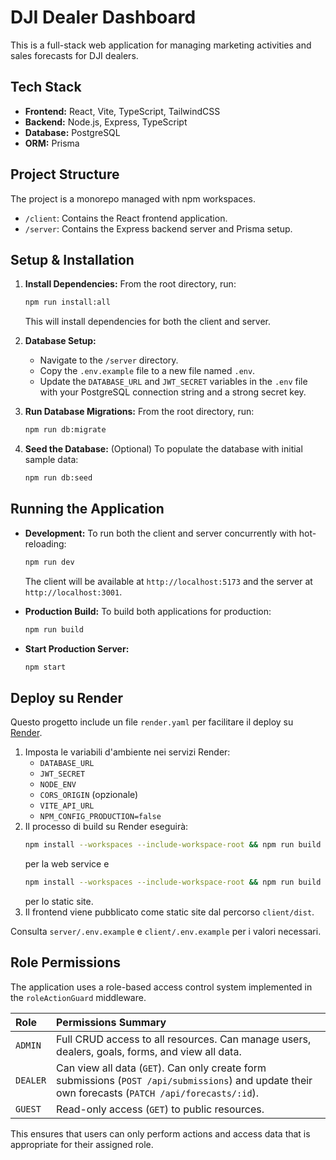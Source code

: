 # DJI Dealer Dashboard

This is a full-stack web application for managing marketing activities and sales forecasts for DJI dealers.

## Tech Stack

- **Frontend:** React, Vite, TypeScript, TailwindCSS
- **Backend:** Node.js, Express, TypeScript
- **Database:** PostgreSQL
- **ORM:** Prisma

## Project Structure

The project is a monorepo managed with npm workspaces.

- `/client`: Contains the React frontend application.
- `/server`: Contains the Express backend server and Prisma setup.

## Setup & Installation

1.  **Install Dependencies:** From the root directory, run:
    ```bash
    npm run install:all
    ```
    This will install dependencies for both the client and server.

2.  **Database Setup:**
    - Navigate to the `/server` directory.
    - Copy the `.env.example` file to a new file named `.env`.
    - Update the `DATABASE_URL` and `JWT_SECRET` variables in the `.env` file with your PostgreSQL connection string and a strong secret key.

3.  **Run Database Migrations:** From the root directory, run:
    ```bash
    npm run db:migrate
    ```

4.  **Seed the Database:** (Optional) To populate the database with initial sample data:
    ```bash
    npm run db:seed
    ```

## Running the Application

-   **Development:** To run both the client and server concurrently with hot-reloading:
    ```bash
    npm run dev
    ```
    The client will be available at `http://localhost:5173` and the server at `http://localhost:3001`.

-   **Production Build:** To build both applications for production:
    ```bash
    npm run build
    ```

-   **Start Production Server:**
    ```bash
    npm start
    ```

## Deploy su Render

Questo progetto include un file `render.yaml` per facilitare il deploy su [Render](https://render.com/).

1. Imposta le variabili d'ambiente nei servizi Render:
   - `DATABASE_URL`
   - `JWT_SECRET`
   - `NODE_ENV`
   - `CORS_ORIGIN` (opzionale)
   - `VITE_API_URL`
   - `NPM_CONFIG_PRODUCTION=false`
2. Il processo di build su Render eseguirà:
   ```bash
   npm install --workspaces --include-workspace-root && npm run build
   ```
   per la web service e
   ```bash
   npm install --workspaces --include-workspace-root && npm run build -w client
   ```
   per lo static site.
3. Il frontend viene pubblicato come static site dal percorso `client/dist`.

Consulta `server/.env.example` e `client/.env.example` per i valori necessari.

## Role Permissions

The application uses a role-based access control system implemented in the `roleActionGuard` middleware.

| Role   | Permissions Summary                                                                                                 |
| :----- | :------------------------------------------------------------------------------------------------------------------ |
| `ADMIN`  | Full CRUD access to all resources. Can manage users, dealers, goals, forms, and view all data.                      |
| `DEALER` | Can view all data (`GET`). Can only create form submissions (`POST /api/submissions`) and update their own forecasts (`PATCH /api/forecasts/:id`). |
| `GUEST`  | Read-only access (`GET`) to public resources.                                                                       |

This ensures that users can only perform actions and access data that is appropriate for their assigned role.
